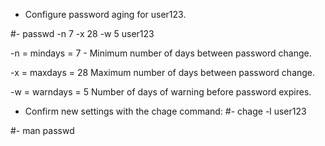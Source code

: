 - Configure password aging for user123.


#- passwd -n 7 -x 28 -w 5 user123

-n = mindays = 7 - 
Minimum number of days between password change.

-x = maxdays = 28
Maximum number of days between password change.

-w = warndays = 5
Number of days of warning before password expires.



- Confirm new settings with the chage command:
#- chage -l user123


#- man passwd


